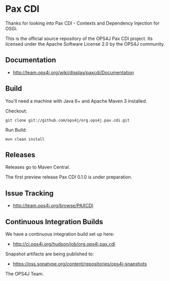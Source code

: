 Pax CDI
=======

Thanks for looking into Pax CDI - Contexts and Dependency Injection for OSGi. 

This is the official source repository of the OPS4J Pax CDI project.
Its licensed under the Apache Software License 2.0 by the OPS4J community.

## Documentation

* <http://team.ops4j.org/wiki/display/paxcdi/Documentation>

## Build

You'll need a machine with Java 6+ and Apache Maven 3 installed.

Checkout:

    git clone git://github.com/ops4j/org.ops4j.pax.cdi.git

Run Build:

    mvn clean install


## Releases

Releases go to Maven Central.

The first preview release Pax CDI 0.1.0 is under preparation.

## Issue Tracking

* <http://team.ops4j.org/browse/PAXCDI>

## Continuous Integration Builds

We have a continuous integration build set up here:

* <http://ci.ops4j.org/hudson/job/org.ops4j.pax.cdi>

Snapshot artifacts are being published to:

* <https://oss.sonatype.org/content/repositories/ops4j-snapshots>


The OPS4J Team.

